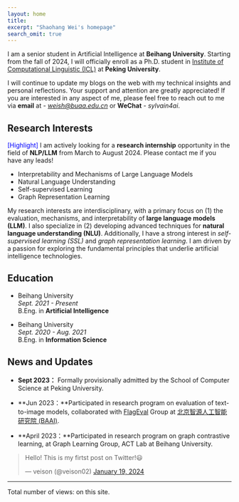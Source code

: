 ```yaml
---
layout: home
title: 
excerpt: "Shaohang Wei's homepage"
search_omit: true
---
```


I am a senior student in Artificial Intelligence at **Beihang University**. Starting from the fall of 2024, I will officially enroll as a Ph.D. student in [Institute of Computational Linguistic (ICL)](https://icl.pku.edu.cn) at **Peking University**. 

I will continue to update my blogs on the web with my technical insights and personal reflections. Your support and attention are greatly appreciated! If you are interested in any aspect of me, please feel free to reach out to me via **email** at - *weish@buaa.edu.cn* or **WeChat** - *sylvain4ai*. 

## Research Interests

<font color='blue'>[Highlight]</font> I am actively looking for a **research internship** opportunity in the field of **NLP/LLM** from March to August 2024. Please contact me if you have any leads!

- Interpretability and Mechanisms of Large Language Models
- Natural Language Understanding
- Self-supervised Learning
- Graph Representation Learning

My research interests are interdisciplinary, with a primary focus on (1) the evaluation, mechanisms, and interpretability of **large language models (LLM)**. I also specialize in (2) developing advanced techniques for **natural language understanding (NLU)**. Additionally, I have a strong interest in *self-supervised learning (SSL)* and *graph representation learning*. I am driven by a passion for exploring the fundamental principles that underlie artificial intelligence technologies.

## Education

- Beihang University  
  *Sept. 2021 - Present*  
  B.Eng. in **Artificial Intelligence**

- Beihang University  
  *Sept. 2020 - Aug. 2021*  
  B.Eng. in **Information Science**

## News and Updates

- **Sept 2023：** Formally provisionally admitted by the School of Computer Science at Peking University.

- **Jun 2023：**Participated in research program on evaluation of text-to-image models, collaborated with [FlagEval](https://github.com/FlagOpen/FlagEval) Group at [北京智源人工智能研究院 (BAAI)](https://www.baai.ac.cn/).


- **April 2023：**Participated in research program on graph contrastive learning, at Graph Learning Group, ACT Lab at Beihang University.

<blockquote class="twitter-tweet"><p lang="en" dir="ltr">Hello! This is my firtst post on Twitter!😃</p>&mdash; veison (@veison02) <a href="https://twitter.com/veison02/status/1748184433642164650?ref_src=twsrc%5Etfw">January 19, 2024</a></blockquote> <script async src="https://platform.twitter.com/widgets.js" charset="utf-8"></script>

------

<script async src="//busuanzi.ibruce.info/busuanzi/2.3/busuanzi.pure.mini.js"></script><span id="busuanzi_container_site_pv"> Total number of views:<font color='orange'> <span id="busuanzi_value_site_pv"></span> </font>  on this site.</span>

